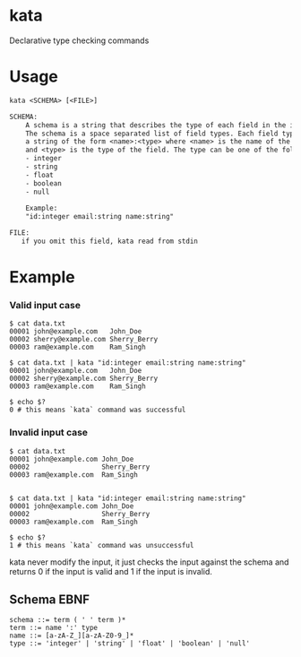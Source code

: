# kata
Declarative type checking commands

# Usage

```txt
kata <SCHEMA> [<FILE>]

SCHEMA:
    A schema is a string that describes the type of each field in the input.
    The schema is a space separated list of field types. Each field type is
    a string of the form <name>:<type> where <name> is the name of the field
    and <type> is the type of the field. The type can be one of the following:
    - integer
    - string
    - float
    - boolean
    - null
    
    Example:
    "id:integer email:string name:string"

FILE:
   if you omit this field, kata read from stdin
```

# Example

### Valid input case

```terminal
$ cat data.txt
00001 john@example.com   John_Doe
00002 sherry@example.com Sherry_Berry
00003 ram@example.com    Ram_Singh

$ cat data.txt | kata "id:integer email:string name:string"
00001 john@example.com   John_Doe
00002 sherry@example.com Sherry_Berry
00003 ram@example.com    Ram_Singh

$ echo $?
0 # this means `kata` command was successful
```


### Invalid input case

```terminal
$ cat data.txt
00001 john@example.com John_Doe
00002                  Sherry_Berry
00003 ram@example.com  Ram_Singh


$ cat data.txt | kata "id:integer email:string name:string"
00001 john@example.com John_Doe
00002                  Sherry_Berry
00003 ram@example.com  Ram_Singh

$ echo $?
1 # this means `kata` command was unsuccessful
```

kata never modify the input, it just checks the input against the schema and returns 0 if the input is valid and 1 if the input is invalid.


## Schema EBNF

```ebnf
schema ::= term ( ' ' term )*
term ::= name ':' type
name ::= [a-zA-Z_][a-zA-Z0-9_]*
type ::= 'integer' | 'string' | 'float' | 'boolean' | 'null'
```

